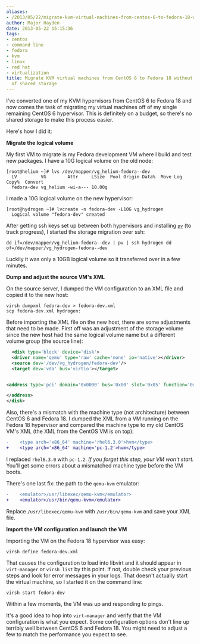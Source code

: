 ```yaml
---
aliases:
- /2013/05/22/migrate-kvm-virtual-machines-from-centos-6-to-fedora-18-without-the-luxury-of-shared-storage/
author: Major Hayden
date: 2013-05-22 15:15:36
tags:
- centos
- command line
- fedora
- kvm
- linux
- red hat
- virtualization
title: Migrate KVM virtual machines from CentOS 6 to Fedora 18 without the luxury
  of shared storage
---
```


I've converted one of my KVM hypervisors from CentOS 6 to Fedora 18 and now comes the task of migrating my virtual machines off of my single remaining CentOS 6 hypervisor. This is definitely on a budget, so there's no shared storage to make this process easier.

Here's how I did it:

**Migrate the logical volume**

My first VM to migrate is my Fedora development VM where I build and test new packages. I have a 10G logical volume on the old node:

```
[root@helium ~]# lvs /dev/mapper/vg_helium-fedora--dev
  LV         VG        Attr     LSize  Pool Origin Data%  Move Log Copy%  Convert
  fedora-dev vg_helium -wi-a--- 10.00g
```

I made a 10G logical volume on the new hypervisor:

```
[root@hydrogen ~]# lvcreate -n fedora-dev -L10G vg_hydrogen
  Logical volume "fedora-dev" created
```

After getting ssh keys set up between both hypervisors and installing [`pv`][1] (to track progress), I started the storage migration over ssh:

```
dd if=/dev/mapper/vg_helium-fedora--dev | pv | ssh hydrogen dd of=/dev/mapper/vg_hydrogen-fedora--dev
```

Luckily it was only a 10GB logical volume so it transferred over in a few minutes.

**Dump and adjust the source VM's XML**

On the source server, I dumped the VM configuration to an XML file and copied it to the new host:

```
virsh dumpxml fedora-dev > fedora-dev.xml
scp fedora-dev.xml hydrogen:
```

Before importing the XML file on the new host, there are some adjustments that need to be made. First off was an adjustment of the storage volume since the new host had the same logical volume name but a different volume group (the source line):

```xml
  <disk type='block' device='disk'>
  <driver name='qemu' type='raw' cache='none' io='native'></driver>
  <source dev='/dev/vg_hydrogen/fedora-dev'/>
  <target dev='vda' bus='virtio'></target>


<address type='pci' domain='0x0000' bus='0x00' slot='0x05' function='0x0'>

</address>
</disk>
```

Also, there's a mismatch with the machine type (not architecture) between CentOS 6 and Fedora 18. I dumped the XML from a VM running on the Fedora 18 hypervisor and compared the machine type to my old CentOS VM's XML (the XML from the CentOS VM is on top):

```diff
-    <type arch='x86_64' machine='rhel6.3.0'>hvm</type>
+    <type arch='x86_64' machine='pc-1.2'>hvm</type>
```

I replaced `rhel6.3.0` with `pc-1.2`. _If you forget this step, your VM won't start._ You'll get some errors about a mismatched machine type before the VM boots.

There's one last fix: the path to the `qemu-kvm` emulator:

```diff
-    <emulator>/usr/libexec/qemu-kvm</emulator>
+    <emulator>/usr/bin/qemu-kvm</emulator>
```

Replace `/usr/libexec/qemu-kvm` with `/usr/bin/qemu-kvm` and save your XML file.

**Import the VM configuration and launch the VM**

Importing the VM on the Fedora 18 hypervisor was easy:

```
virsh define fedora-dev.xml
```

That causes the configuration to load into libvirt and it should appear in `virt-manager` or `virsh list` by this point. If not, double check your previous steps and look for error messages in your logs. That doesn't actually start the virtual machine, so I started it on the command line:

```
virsh start fedora-dev
```

Within a few moments, the VM was up and responding to pings.

It's a good idea to hop into `virt-manager` and verify that the VM configuration is what you expect. Some configuration options don't line up terribly well between CentOS 6 and Fedora 18. You might need to adjust a few to match the performance you expect to see.

 [1]: http://linux.die.net/man/1/pv